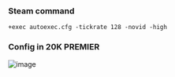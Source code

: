 ### Steam command

`+exec autoexec.cfg -tickrate 128 -novid -high`

### Config in 20K PREMIER

![image](https://github.com/user-attachments/assets/90f59734-ed73-4b59-b82b-f949d0294d03)
